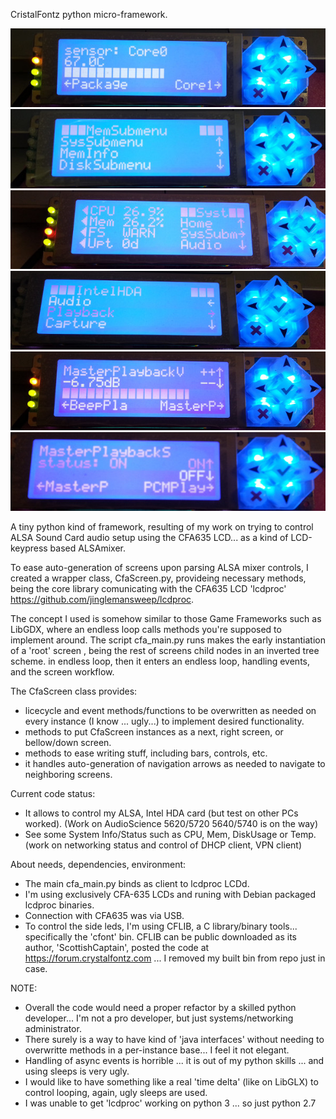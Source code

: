 CristalFontz python micro-framework.

![screenshot1](/screenshots/cfa635-1.jpg "screenshot1") ![screenshot2](/screenshots/cfa635-2.jpg "screenshot2")
![screenshot3](/screenshots/cfa635-3.jpg "screenshot3") ![screenshot5](/screenshots/cfa635-5.jpg "screenshot5")
![screenshot6](/screenshots/cfa635-6.jpg "screenshot6") ![screenshot7](/screenshots/cfa635-7.jpg "screenshot7")


A tiny python kind of framework, resulting of my work on trying to control
ALSA Sound Card audio setup using the CFA635 LCD... as a kind of LCD-keypress
based ALSAmixer.

To ease auto-generation of screens upon parsing ALSA mixer controls, I created
a wrapper class, CfaScreen.py, provideing necessary methods, being the core
library comunicating with the CFA635 LCD 'lcdproc'
https://github.com/jinglemansweep/lcdproc.

The concept I used is somehow similar to those Game Frameworks such as LibGDX,
where an endless loop calls methods you're supposed to implement around.
The script cfa_main.py runs makes the early instantiation of a 'root' screen
, being the rest of screens child nodes in an inverted tree scheme.
in endless loop, then it enters an endless loop, handling events, and the screen
 workflow.

The CfaScreen class provides:
- licecycle and event methods/functions to be overwritten as needed on every
instance (I know ... ugly...) to implement desired functionality.
- methods to put CfaScreen instances as a next, right screen, or
bellow/down screen.
- methods to ease writing stuff, including bars, controls, etc.
- it handles auto-generation of navigation arrows as needed to navigate
to neighboring screens.

Current code status:
- It allows to control my ALSA, Intel HDA card (but test on other PCs worked).
(Work on AudioScience 5620/5720 5640/5740 is on the way)
- See some System Info/Status such as CPU, Mem, DiskUsage or Temp.
(work on networking status and control of DHCP client, VPN client)

About needs, dependencies, environment:
- The main cfa_main.py binds as client to lcdproc LCDd.
- I'm using exclusively CFA-635 LCDs and runing with Debian packaged lcdproc
binaries.
- Connection with CFA635 was via USB.
- To control the side leds, I'm using CFLIB, a C library/binary tools...
specifically the 'cfont' bin.
CFLIB can be public downloaded as its author, 'ScottishCaptain', posted the
code at https://forum.crystalfontz.com ... I removed my built bin from repo
just in case.

NOTE:
- Overall the code would need a proper refactor by a skilled python developer...
I'm not a pro developer, but just systems/networking administrator.
- There surely is a way to have kind of 'java interfaces' without needing to
overwritte methods in a per-instance base... I feel it not elegant.
- Handling of async events is horrible ... it is out of my python skills ...
and using sleeps is very ugly.
- I would like to have something like a real 'time delta' (like on LibGLX) to
control looping, again, ugly sleeps are used.
- I was unable to get 'lcdproc' working on python 3 ... so just python 2.7
